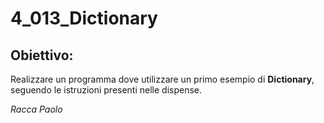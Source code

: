 # 4_013_Dictionary
## Obiettivo: 
Realizzare un programma dove utilizzare un primo esempio di **Dictionary**, seguendo le istruzioni presenti nelle dispense.

*Racca Paolo*
